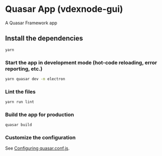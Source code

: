 # Quasar App (vdexnode-gui)

A Quasar Framework app

## Install the dependencies
```bash
yarn
```

### Start the app in development mode (hot-code reloading, error reporting, etc.)
```bash
yarn quasar dev -m electron
```

### Lint the files
```bash
yarn run lint
```

### Build the app for production
```bash
quasar build
```

### Customize the configuration
See [Configuring quasar.conf.js](https://quasar.dev/quasar-cli/quasar-conf-js).
